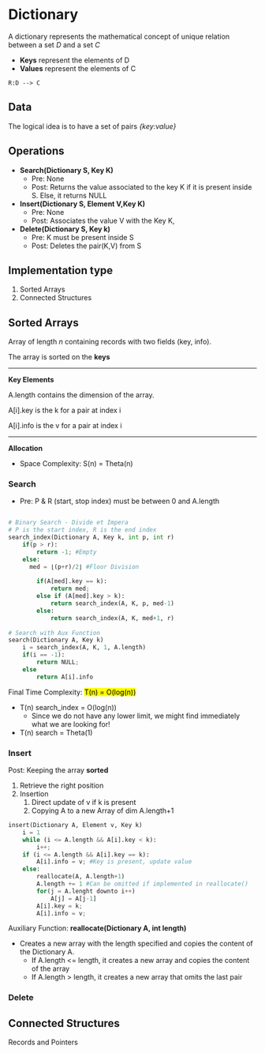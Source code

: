 # Dictionary
A dictionary represents the mathematical concept of unique relation
between a set *D* and a set *C*
* **Keys** represent the elements of D
* **Values** represent the elements of C

```
R:D --> C
```

## Data
The logical idea is to have a set of pairs *{key:value}*

## Operations
* **Search(Dictionary S, Key K)**
  * Pre: None
  * Post: Returns the value associated to the key K if it is present inside S. Else, it returns NULL
* **Insert(Dictionary S, Element V,Key K)**
  * Pre: None
  * Post: Associates the value V with the Key K,
* **Delete(Dictionary S, Key k)**
  * Pre: K must be present inside S
  * Post: Deletes the pair(K,V) from S

## Implementation type
1. Sorted Arrays
2. Connected Structures

## Sorted Arrays
Array of length *n* containing records with two fields
(key, info).

The array is sorted on the **keys**

---
**Key Elements**

A.length contains the dimension of the array.

A[i].key is the k for a pair at index i

A[i].info is the v for a pair at index i

---
**Allocation**
* Space Complexity: S(n) = Theta(n)



### Search
* Pre: P & R (start, stop index) must be between 0 and A.length
```python

# Binary Search - Divide et Impera
# P is the start index, R is the end index
search_index(Dictionary A, Key k, int p, int r)
    if(p > r):
        return -1; #Empty
    else:
      med = ⌊(p+r)/2⌋ #Floor Division
        
        if(A[med].key == k):
            return med;
        else if (A[med].key > k):
            return search_index(A, K, p, med-1) 
        else:
            return search_index(A, K, med+1, r)
    
# Search with Aux Function
search(Dictionary A, Key k)
    i = search_index(A, K, 1, A.length)
    if(i == -1):
        return NULL;
    else
        return A[i].info
```
Final Time Complexity: <mark>T(n) = O(log(n))</mark>
* T(n) search_index = O(log(n)) 
  * Since we do not have any lower limit, we might find immediately what we are looking for!
* T(n) search = Theta(1)


### Insert
Post: Keeping the array **sorted**
1. Retrieve the right position
2. Insertion
   1. Direct update of v if k is present
   2. Copying A to a new Array of dim A.length+1 

```python
insert(Dictionary A, Element v, Key k)
    i = 1
    while (i <= A.length && A[i].key < k):
        i++;
    if (i <= A.length && A[i].key == k):
        A[i].info = v; #Key is present, update value
    else:
        reallocate(A, A.length+1)
        A.length += 1 #Can be omitted if implemented in reallocate()
        for(j = A.lenght downto i++)
            A[j] = A[j-1]
        A[i].key = k;
        A[i].info = v;
```

Auxiliary Function: **reallocate(Dictionary A, int length)**
* Creates a new array with the length specified and copies 
the content of the Dictionary A.
  * If A.length <= length, it creates a new array and copies the content of the array
  * If A.length > length, it creates a new array that omits the last pair



### Delete

## Connected Structures
Records and Pointers